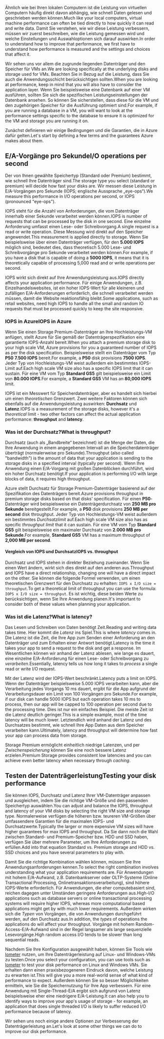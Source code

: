 <span data-ttu-id="c9967-101">Ähnlich wie bei Ihren lokalen Computern ist die Leistung von virtuellen Computern häufig direkt davon abhängig, wie schnell Daten gelesen und geschrieben werden können.</span><span class="sxs-lookup"><span data-stu-id="c9967-101">Much like your local computers, virtual machine performance can often be tied directly to how quickly it can read and write data.</span></span> <span data-ttu-id="c9967-102">Damit Sie verstehen, wie wir diese Leistung verbessern, müssen wir zuerst beschreiben, wie die Leistung gemessen wird und welche Einstellungen und Auswahloptionen sich darauf auswirken.</span><span class="sxs-lookup"><span data-stu-id="c9967-102">In order to understand how to improve that performance, we first have to understand how performance is measured and the settings and choices that affect it.</span></span>

<span data-ttu-id="c9967-103">Wir sehen uns vor allem die zugrunde liegenden Datenträger und den Speicher für VMs an.</span><span class="sxs-lookup"><span data-stu-id="c9967-103">We are looking specifically at the underlying disks and storage used for VMs.</span></span> <span data-ttu-id="c9967-104">Beachten Sie in Bezug auf die Leistung, dass Sie auch die Anwendungsschicht berücksichtigen sollten.</span><span class="sxs-lookup"><span data-stu-id="c9967-104">When you are looking at performance, keep in mind that you will also have to consider the application layer.</span></span> <span data-ttu-id="c9967-105">Wenn Sie beispielsweise eine Datenbank auf einer VM ausführen, sollten Sie sich die spezifischen Leistungseinstellungen der Datenbank ansehen. So können Sie sicherstellen, dass diese für die VM und den zugehörigen Speicher für die Ausführung optimiert sind.</span><span class="sxs-lookup"><span data-stu-id="c9967-105">For example, if you are running a database in a VM, you will want to look at the performance settings specific to the database to ensure it is optimized for the VM and storage you are running it on.</span></span>

<span data-ttu-id="c9967-106">Zunächst definieren wir einige Bedingungen und die Garantien, die in Azure dafür gelten.</span><span class="sxs-lookup"><span data-stu-id="c9967-106">Let's start by defining a few terms and the guarantees Azure makes about them.</span></span>

## <a name="io-operations-per-second"></a><span data-ttu-id="c9967-107">E/A-Vorgänge pro Sekunde</span><span class="sxs-lookup"><span data-stu-id="c9967-107">I/O operations per second</span></span>

<span data-ttu-id="c9967-108">Der von Ihnen gewählte Speichertyp (Standard oder Premium) bestimmt, wie schnell Ihre Datenträger sind.</span><span class="sxs-lookup"><span data-stu-id="c9967-108">The storage type you select (standard or premium) will decide how fast your disks are.</span></span> <span data-ttu-id="c9967-109">Wir messen diese Leistung in E/A-Vorgängen pro Sekunde (IOPS; englische Aussprache „eye-ops“).</span><span class="sxs-lookup"><span data-stu-id="c9967-109">We measure this performance in I/O operations per second, or IOPS (pronounced "eye-ops").</span></span>

<span data-ttu-id="c9967-110">IOPS steht für die Anzahl von Anforderungen, die vom Datenträger innerhalb einer Sekunde verarbeitet werden können.</span><span class="sxs-lookup"><span data-stu-id="c9967-110">IOPS is number of requests that can be processed by the disk in one second.</span></span> <span data-ttu-id="c9967-111">Eine einzelne Anforderung umfasst einen Lese- oder Schreibvorgang.</span><span class="sxs-lookup"><span data-stu-id="c9967-111">A single request is a read or write operation.</span></span> <span data-ttu-id="c9967-112">Diese Messung wird direkt auf den Speicher angewendet.</span><span class="sxs-lookup"><span data-stu-id="c9967-112">This measurement is applied directly to storage.</span></span> <span data-ttu-id="c9967-113">Wenn Sie beispielsweise über einen Datenträger verfügen, für den **5.000 IOPS** möglich sind, bedeutet dies, dass theoretisch 5.000 Lese- und Schreibvorgänge pro Sekunde verarbeitet werden können.</span><span class="sxs-lookup"><span data-stu-id="c9967-113">For example, if you have a disk that is capable of doing a **5000 IOPS**, it means that it is theoretically capable of processing 5,000 read and or write operations per second.</span></span>

<span data-ttu-id="c9967-114">IOPS wirkt sich direkt auf Ihre Anwendungsleistung aus.</span><span class="sxs-lookup"><span data-stu-id="c9967-114">IOPS directly affects your application performance.</span></span> <span data-ttu-id="c9967-115">Für einige Anwendungen, z.B. Einzelhandelswebsites, ist ein hoher IOPS-Wert für alle kleineren und zufälligen E/A-Anforderungen erforderlich, die schnell verarbeitet werden müssen, damit die Website reaktionsfähig bleibt.</span><span class="sxs-lookup"><span data-stu-id="c9967-115">Some applications, such as retail websites, need high IOPS to handle all the small and random IO requests that must be processed quickly to keep the site responsive.</span></span>

### <a name="iops-in-azure"></a><span data-ttu-id="c9967-116">IOPS in Azure</span><span class="sxs-lookup"><span data-stu-id="c9967-116">IOPS in Azure</span></span>

<span data-ttu-id="c9967-117">Wenn Sie einen Storage Premium-Datenträger an Ihre Hochleistungs-VM anfügen, stellt Azure für Sie gemäß der Datenträgerspezifikation eine garantierte IOPS-Anzahl bereit.</span><span class="sxs-lookup"><span data-stu-id="c9967-117">When you attach a premium storage disk to your high scale VM, Azure provisions for you a guaranteed number of IOPS as per the disk specification.</span></span> <span data-ttu-id="c9967-118">Beispielsweise stellt ein Datenträger vom Typ **P50** **7.500 IOPS** bereit.</span><span class="sxs-lookup"><span data-stu-id="c9967-118">For example, a **P50** disk provisions **7500 IOPS**.</span></span> <span data-ttu-id="c9967-119">Jeder Typ von Hochleistungs-VM weist außerdem ein bestimmtes IOPS-Limit auf.</span><span class="sxs-lookup"><span data-stu-id="c9967-119">Each high scale VM size also has a specific IOPS limit that it can sustain.</span></span> <span data-ttu-id="c9967-120">Für eine VM vom Typ **Standard GS5** gilt beispielsweise ein Limit von **80.000 IOPS**.</span><span class="sxs-lookup"><span data-stu-id="c9967-120">For example, a **Standard GS5** VM has an **80,000 IOPS** limit.</span></span>

<span data-ttu-id="c9967-121">IOPS ist ein Messwert für Speicherdatenträger, aber es handelt sich hierbei um einen _theoretischen_ Grenzwert. Zwei weitere Faktoren können sich ebenfalls auf die Anwendungsleistung auswirken: **Durchsatz** und **Latenz**.</span><span class="sxs-lookup"><span data-stu-id="c9967-121">IOPS is a measurement of the storage disks, however it's a _theoretical_ limit - two other factors can affect the actual application performance: **throughput** and **latency**.</span></span>

### <a name="what-is-throughput"></a><span data-ttu-id="c9967-122">Was ist der Durchsatz?</span><span class="sxs-lookup"><span data-stu-id="c9967-122">What is throughput?</span></span>
<span data-ttu-id="c9967-123">Durchsatz (auch als „Bandbreite“ bezeichnet) ist die Menge der Daten, die Ihre Anwendung in einem angegebenen Intervall an die Speicherdatenträger überträgt (normalerweise pro Sekunde).</span><span class="sxs-lookup"><span data-stu-id="c9967-123">Throughput (also called "bandwidth") is the amount of data that your application is sending to the storage disks in a specified interval (typically per second).</span></span> <span data-ttu-id="c9967-124">Wenn Ihre Anwendung einen E/A-Vorgang mit großen Datenblöcken durchführt, wird ein hoher Durchsatz benötigt.</span><span class="sxs-lookup"><span data-stu-id="c9967-124">If your application is performing I/O with large blocks of data, it requires high throughput.</span></span>

<span data-ttu-id="c9967-125">Azure stellt Durchsatz für Storage Premium-Datenträger basierend auf der Spezifikation des Datenträgers bereit.</span><span class="sxs-lookup"><span data-stu-id="c9967-125">Azure provisions throughput in premium storage disks based on that disks' specification.</span></span> <span data-ttu-id="c9967-126">Für einen **P50**-Datenträger wird beispielsweise ein Datenträgerdurchsatz von **250 MB pro Sekunde** bereitgestellt.</span><span class="sxs-lookup"><span data-stu-id="c9967-126">For example, a **P50** disk provisions **250 MB per second** disk throughput.</span></span> <span data-ttu-id="c9967-127">Jeder Typ von Hochleistungs-VM weist außerdem ein bestimmtes _Durchsatzlimit_ auf.</span><span class="sxs-lookup"><span data-stu-id="c9967-127">Each high scale VM size also has as specific _throughput limit_ that it can sustain.</span></span> <span data-ttu-id="c9967-128">Für eine VM vom Typ **Standard GS5** gilt beispielsweise ein maximaler Durchsatz von **2.000 MB pro Sekunde**.</span><span class="sxs-lookup"><span data-stu-id="c9967-128">For example, **Standard GS5** VM has a maximum throughput of **2,000 MB per second**.</span></span>

#### <a name="iops-vs-throughput"></a><span data-ttu-id="c9967-129">Vergleich von IOPS und Durchsatz</span><span class="sxs-lookup"><span data-stu-id="c9967-129">IOPS vs. throughput</span></span>

<span data-ttu-id="c9967-130">Durchsatz und IOPS stehen in direkter Beziehung zueinander. Wenn Sie einen Wert ändern, wirkt sich dies direkt auf den anderen aus.</span><span class="sxs-lookup"><span data-stu-id="c9967-130">Throughput and IOPS have a direct relationship, changing one will have a direct impact on the other.</span></span> <span data-ttu-id="c9967-131">Sie können die folgende Formel verwenden, um einen theoretischen Grenzwert für den Durchsatz zu erhalten: `IOPS x I/O size = throughput`.</span><span class="sxs-lookup"><span data-stu-id="c9967-131">To get a theoretical limit of throughput you can use the formula: `IOPS x I/O size = throughput`.</span></span> <span data-ttu-id="c9967-132">Es ist wichtig, diese beiden Werte zu berücksichtigen, wenn Sie Ihre Anwendung planen.</span><span class="sxs-lookup"><span data-stu-id="c9967-132">It's important to consider both of these values when planning your application.</span></span>

### <a name="what-is-latency"></a><span data-ttu-id="c9967-133">Was ist die Latenz?</span><span class="sxs-lookup"><span data-stu-id="c9967-133">What is latency?</span></span>

<span data-ttu-id="c9967-134">Das Lesen und Schreiben von Daten benötigt Zeit.</span><span class="sxs-lookup"><span data-stu-id="c9967-134">Reading and writing data takes time.</span></span> <span data-ttu-id="c9967-135">Hier kommt die _Latenz_ ins Spiel.</span><span class="sxs-lookup"><span data-stu-id="c9967-135">This is where _latency_ comes in.</span></span> <span data-ttu-id="c9967-136">Die Latenz ist die Zeit, die Ihre App zum Senden einer Anforderung an den Datenträger und zum Erhalten einer Antwort benötigt.</span><span class="sxs-lookup"><span data-stu-id="c9967-136">Latency is the time it takes your app to send a request to the disk and get a response.</span></span> <span data-ttu-id="c9967-137">Im Wesentlichen können wir anhand der Latenz ablesen, wie lange es dauert, eine einzelne E/A-Anforderung für einen Lese- oder Schreibvorgang zu _verarbeiten_.</span><span class="sxs-lookup"><span data-stu-id="c9967-137">Essentially, latency tells us how long it takes to _process_ a single read or write I/O request.</span></span>

<span data-ttu-id="c9967-138">Mit der Latenz wird der IOPS-Wert beschränkt.</span><span class="sxs-lookup"><span data-stu-id="c9967-138">Latency puts a limit on IOPS.</span></span> <span data-ttu-id="c9967-139">Wenn der Datenträger beispielsweise 5.000 IOPS verarbeiten kann, aber die Verarbeitung jedes Vorgangs 10 ms dauert, ergibt für die App aufgrund der Verarbeitungsdauer ein Limit von 100 Vorgängen pro Sekunde.</span><span class="sxs-lookup"><span data-stu-id="c9967-139">For example, if our disk can handle 5000 IOPS but each operation takes 10 ms to process, then our app will be capped to 100 operation per second due to the processing time.</span></span> <span data-ttu-id="c9967-140">Dies ist nur ein einfaches Beispiel. Die meiste Zeit ist die Latenz deutlich geringer.</span><span class="sxs-lookup"><span data-stu-id="c9967-140">This is a simple example, most of the time latency will be much lower.</span></span> <span data-ttu-id="c9967-141">Letztendlich wird anhand der Latenz und des Durchsatzes bestimmt, wie schnell Ihre App Daten aus dem Speicher verarbeiten kann.</span><span class="sxs-lookup"><span data-stu-id="c9967-141">Ultimately, latency and throughput will determine how fast your app can process data from storage.</span></span> 

<span data-ttu-id="c9967-142">Storage Premium ermöglicht einheitlich niedrige Latenzen, und per _Zwischenspeicherung_ können Sie eine noch bessere Latenz erzielen.</span><span class="sxs-lookup"><span data-stu-id="c9967-142">Premium Storage provides consistent low latencies and you can achieve even better latency when necessary through _caching_.</span></span> 

## <a name="testing-your-disk-performance"></a><span data-ttu-id="c9967-143">Testen der Datenträgerleistung</span><span class="sxs-lookup"><span data-stu-id="c9967-143">Testing your disk performance</span></span>

<span data-ttu-id="c9967-144">Sie können IOPS, Durchsatz und Latenz Ihrer VM-Datenträger anpassen und ausgleichen, indem Sie die richtige VM-Größe und den passenden Speichertyp auswählen.</span><span class="sxs-lookup"><span data-stu-id="c9967-144">You can adjust and balance the IOPS, throughput and latency of your VM disks by selecting the right VM size and storage type.</span></span> <span data-ttu-id="c9967-145">Normalerweise verfügen die höheren bzw. teureren VM-Größen über umfassendere Garantien für die maximalen IOPS- und Durchsatzwerte.</span><span class="sxs-lookup"><span data-stu-id="c9967-145">Typically the larger or more expensive VM sizes will have higher guarantees for max IOPS and throughput.</span></span> <span data-ttu-id="c9967-146">Da Sie dann noch die Wahl zwischen Standard- und Premium-Speicher bzw. HDD und SSD haben, verfügen Sie über mehrere Parameter, um Ihre Anforderungen zu erfüllen.</span><span class="sxs-lookup"><span data-stu-id="c9967-146">Add into that equation Standard vs. Premium storage and HDD vs. SSD choices and you have several parameters to play with.</span></span>

<span data-ttu-id="c9967-147">Damit Sie die richtige Kombination wählen können, müssen Sie Ihre Anwendungsanforderungen kennen.</span><span class="sxs-lookup"><span data-stu-id="c9967-147">To select the right combination involves understanding what your application requirements are.</span></span> <span data-ttu-id="c9967-148">Für Anwendungen mit hohem E/A-Aufwand, z.B. Datenbankserver oder OLTP-Systeme (Online Transactional Processing, Onlinetransaktionsverarbeitung), sind höhere IOPS-Werte erforderlich. Für Anwendungen, die eher computebasiert sind, reichen dagegen unter Umständen geringere Anforderungen aus.</span><span class="sxs-lookup"><span data-stu-id="c9967-148">High-I/O applications such as database servers or online transactional processing systems will require higher IOPS, whereas more computational based applications might get by with much lower requirements.</span></span> <span data-ttu-id="c9967-149">Außerdem wirken sich die _Typen_ von Vorgängen, die von Anwendungen durchgeführt werden, auf den Durchsatz aus.</span><span class="sxs-lookup"><span data-stu-id="c9967-149">In addition, the _types_ of operations the applications do will affect your throughput.</span></span> <span data-ttu-id="c9967-150">Vorgänge mit hohem Random-Access-E/A-Aufwand sind in der Regel langsamer als lange sequenzielle Lesevorgänge.</span><span class="sxs-lookup"><span data-stu-id="c9967-150">High random access I/O tends to be slower than long sequential reads.</span></span>

<span data-ttu-id="c9967-151">Nachdem Sie Ihre Konfiguration ausgewählt haben, können Sie Tools wie [Iometer](http://iometer.org/) nutzen, um Ihre Datenträgerleistung auf Linux- und Windows-VMs zu testen.</span><span class="sxs-lookup"><span data-stu-id="c9967-151">Once you select your configuration, you can use tools such as [Iometer](http://iometer.org/) to test your disk performance on Linux and Windows VMs.</span></span> <span data-ttu-id="c9967-152">Sie erhalten dann einen praxisbezogeneren Eindruck davon, welche Leistung zu erwarten ist.</span><span class="sxs-lookup"><span data-stu-id="c9967-152">This will give you a more real-world sense of what kind of performance to expect.</span></span> <span data-ttu-id="c9967-153">Außerdem können Sie so besser Möglichkeiten ermitteln, wie Sie die Speichernutzung für Ihre App verbessern. Für eine Anwendung mit Single-Thread-E/A ergibt sich aufgrund von Latenz beispielsweise eher eine niedrigere E/A-Leistung.</span><span class="sxs-lookup"><span data-stu-id="c9967-153">It can also help you to identify ways to improve your app's usage of storage - for example, an application that does single threaded I/O is likely to suffer reduced I/O performance because of latency.</span></span>

<span data-ttu-id="c9967-154">Wir sehen uns noch einige andere Optionen zur Verbesserung der Datenträgerleistung an.</span><span class="sxs-lookup"><span data-stu-id="c9967-154">Let's look at some other things we can do to improve our disk performance.</span></span>

